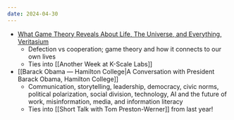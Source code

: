 ```yaml
---
date: 2024-04-30
---
```

- [What Game Theory Reveals About Life, The Universe, and Everything, Veritasium](https://www.youtube.com/watch?v=mScpHTIi-kM)
	- Defection vs cooperation; game theory and how it connects to our own lives
	- Ties into [[Another Week at K-Scale Labs]]
- [[Barack Obama — Hamilton College|A Conversation with President Barack Obama, Hamilton College]]
	- Communication, storytelling, leadership, democracy, civic norms, political polarization, social division, technology, AI and the future of work, misinformation, media, and information literacy
	- Ties into [[Short Talk with Tom Preston-Werner]] from last year!